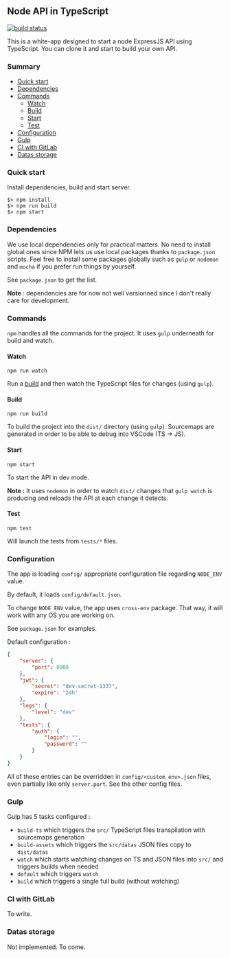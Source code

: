 ## Node API in TypeScript

[![build status](https://gitlab.gjdass.fr/gjdass/whiteapp-express-api-ts/badges/master/build.svg)](https://gitlab.gjdass.fr/gjdass/whiteapp-express-api-ts/commits/master)

This is a white-app designed to start a node ExpressJS API using TypeScript.
You can clone it and start to build your own API.

### Summary

- [Quick start](#quick-start)
- [Dependencies](#dependencies)
- [Commands](#commands)
    - [Watch](#watch)
    - [Build](#build)
    - [Start](#start)
    - [Test](#test)
- [Configuration](#configuration)
- [Gulp](#gulp)
- [CI with GitLab](#ci-with-gitlab)
- [Datas storage](#datas-storage)

### Quick start

Install dependencies, build and start server.

```shell
$> npm install
$> npm run build
$> npm start
```

### Dependencies

We use local dependencies only for practical matters. No need to install global ones since NPM lets us use local packages thanks to `package.json` scripts. Feel free to install some packages globally such as `gulp` or `nodemon` and `mocha` if you prefer run things by yourself.

See `package.json` to get the list.

__Note__ : dependencies are for now not well versionned since I don't really care for development.

### Commands

`npm` handles all the commands for the project. It uses `gulp` underneath for build and watch.

#### Watch

`npm run watch`

Run a [build](#build) and then watch the TypeScript files for changes (using `gulp`).

#### Build

`npm run build`

To build the project into the `dist/` directory (using `gulp`).
Sourcemaps are generated in order to be able to debug into VSCode (TS -> JS).

#### Start

`npm start`

To start the API in dev mode.

**Note :** It uses `nodemon` in order to watch `dist/` changes that `gulp watch` is producing and reloads the API at each change it detects.

#### Test

`npm test`

Will launch the tests from `tests/*` files.

### Configuration

The app is loading `config/` appropriate configuration file regarding `NODE_ENV` value.

By default, it loads `config/default.json`.

To change `NODE_ENV` value, the app uses `cross-env` package. That way, it will work with any OS you are working on.

See `package.json` for examples.

Default configuration :

```json
{
    "server": {
        "port": 8080
    },
    "jwt": {
        "secret": "dev-secret-1337",
        "expire": "24h"
    },
    "logs": {
        "level": "dev"
    },
    "tests": {
        "auth": {
            "login": "",
            "password": ""
        }
    }
}
```

All of these entries can be overridden in `config/<custom_env>.json` files, even partially like only `server.port`. See the other config files.

### Gulp

Gulp has 5 tasks configured :
- `build-ts` which triggers the `src/` TypeScript files transpilation with sourcemaps generation
- `build-assets` which triggers the `src/datas` JSON files copy to `dist/datas`
- `watch` which starts watching changes on TS and JSON files into `src/` and triggers builds when needed
- `default` which triggers `watch`
- `build` which triggers a single full build (without watching)

### CI with GitLab

To write.

### Datas storage

Not implemented. To come.